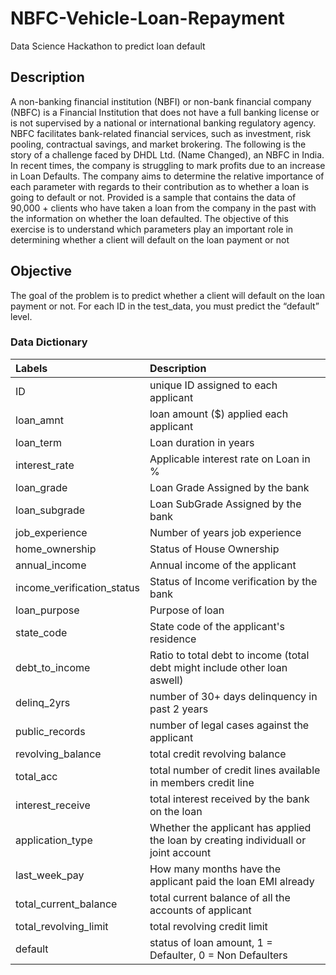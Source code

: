# NBFC-Vehicle-Loan-Repayment
Data Science Hackathon to predict loan default

## Description
A non-banking financial institution (NBFI) or non-bank financial company (NBFC) is a Financial Institution that does not have a full banking license or is not supervised by a national or international banking regulatory agency. NBFC facilitates bank-related financial services, such as investment, risk pooling, contractual savings, and market brokering.
The following is the story of a challenge faced by DHDL Ltd. (Name Changed), an NBFC in India. In recent times, the company is struggling to mark profits due to an increase in Loan Defaults. The company aims to determine the relative importance of each parameter with regards to their contribution as to whether a loan is going to default or not. Provided is a sample that contains the data of 90,000 + clients who have taken a loan from the company in the past with the information on whether the loan defaulted. 
The objective of this exercise is to understand which parameters play an important role in determining whether a client will default on the loan payment or not

## Objective
The goal of the problem is to predict whether a client will default on the loan payment or not. For each ID in the test_data, you must predict the “default” level.

### Data Dictionary

|Labels|Description|
|:-----|:----------|
|ID|unique ID assigned to each applicant|
|loan_amnt|loan amount ($) applied each applicant|
|loan_term|Loan duration in years|
|interest_rate|Applicable interest rate on Loan in %|
|loan_grade|Loan Grade Assigned by the bank|
|loan_subgrade|Loan SubGrade Assigned by the bank|
|job_experience|Number of years job experience| 
|home_ownership|Status of House Ownership|
|annual_income|Annual income of the applicant|
|income_verification_status|Status of Income verification by the bank|
|loan_purpose|Purpose of loan|
|state_code|State code of the applicant's residence|
|debt_to_income|Ratio to total debt to income (total debt might include other loan aswell)|
|delinq_2yrs|number of 30+ days delinquency in past 2 years|
|public_records|number of legal cases against the applicant|
|revolving_balance|total credit revolving balance|
|total_acc|total number of credit lines available in members credit line|
|interest_receive|total interest received by the bank on the loan|
|application_type|Whether the applicant has applied the loan by creating individuall or joint account|
|last_week_pay|How many months have the applicant paid the loan EMI already|
|total_current_balance|total current balance of all the accounts of applicant|
|total_revolving_limit|total revolving credit limit|
|default|status of loan amount, 1 = Defaulter, 0 = Non Defaulters|
